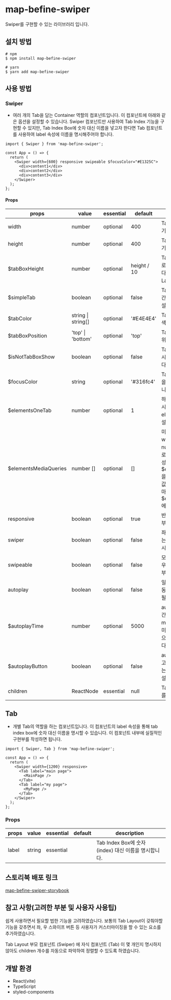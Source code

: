 # map-befine-swiper

Swiper를 구현할 수 있는 라이브러리 입니다.

## 설치 방법

    # npm
    $ npm install map-befine-swiper

    # yarn
    $ yarn add map-befine-swiper

## 사용 방법

### Swiper

- 여러 개의 Tab을 담는 Container 역할의 컴포넌트입니다. 이 컴포넌트에 아래와 같은 옵션을 설정할 수 있습니다. Swiper 컴포넌트만 사용하여 Tab Index 기능을 구현할 수 있지만, Tab Index Box에 숫자 대신 이름을 넣고자 한다면 Tab 컴포넌트를 사용하여 label 속성에 이름을 명시해주어야 합니다.

```tsx
import { Swiper } from 'map-befine-swiper';

const App = () => {
  return (
    <Swiper width={600} responsive swipeable $focusColor="#E1325C">
      <div>content1</div>
      <div>content2</div>
      <div>content3</div>
    </Swiper>
  );
};
```

#### Props

| props                 | value              | essential | default     | description                                                                                                                                                         |
| --------------------- | ------------------ | --------- | ----------- | ------------------------------------------------------------------------------------------------------------------------------------------------------------------- |
| width                 | number             | optional  | 400         | Tab Layout 가로 크기를 설정합니다.                                                                                                                                  |
| height                | number             | optional  | 400         | Tab Layout 세로 크기를 설정합니다.                                                                                                                                  |
| $tabBoxHeight         | number             | optional  | height / 10 | Tab index box 세로 크기를 설정합니다. 가로 크기는 Tab Layout과 같습니다.                                                                                            |
| $simpleTab            | boolean            | optional  | false       | Tab index box 를 간단하게 표현할 지 설정합니다.                                                                                                                     |
| $tabColor             | string \| string[] | optional  | '#E4E4E4'   | Tab index box 의 색상을 지정합니다.                                                                                                                                 |
| $tabBoxPosition       | 'top' \| 'bottom'  | optional  | 'top'       | Tab index box 의 위치를 지정합니다.                                                                                                                                 |
| $isNotTabBoxShow      | boolean            | optional  | false       | Tab index box 표시 여부를 설정합니다.                                                                                                                               |
| $focusColor           | string             | optional  | '#316fc4'   | Tab 이 포커스 되었을 때 색상을 설정합니다.                                                                                                                          |
| $elementsOneTab       | number             | optional  | 1           | 하나의 Tab 에서 표시할 Tab 또는 element의 갯수를 설정합니다.                                                                                                        |
| $elementsMediaQueries | number []          | optional  | []          | 미디어 쿼리 max-width 값을 number 타입 배열로 설정합니다. 이 속성을 쓰려면 $elementsOneTab을 지정해야합니다. 값을 하나 설정할 때마다 $elementsOneTab에서 -1 됩니다. |
| responsive            | boolean            | optional  | true        | 반응형에 대응할 여부를 설정합니다.                                                                                                                                  |
| swiper                | boolean            | optional  | false       | 좌, 우로 넘길 수 있는 화살표 버튼을 표시할 지 설정합니다.                                                                                                           |
| swipeable             | boolean            | optional  | false       | 모바일 환경에서 좌, 우 스와이프 가능 여부를 설정합니다.                                                                                                             |
| autoplay              | boolean            | optional  | false       | 일정 시간이 되면 자동으로 Tab 이 전환될 지 설정합니다.                                                                                                              |
| $autoplayTime         | number             | optional  | 5000        | autoplay 딜레이 시간을 설정합니다. ms 단위이며 1000 미만의 값은 1000으로 자동 지정됩니다.                                                                           |
| $autoplayButton       | boolean            | optional  | false       | autoplay 를 시작하고 일시정지 할 수 있는 버튼 표시 여부를 설정합니다.                                                                                               |
| children              | ReactNode          | essential | null        | Tab Layout 콘텐츠를 설정합니다.                                                                                                                                     |

## Tab

- 개별 Tab의 역할을 하는 컴포넌트입니다. 이 컴포넌트의 label 속성을 통해 tab index box에 숫자 대신 이름을 명시할 수 있습니다. 이 컴포넌트 내부에 실질적인 구현부를 작성하면 됩니다.

```tsx
import { Swiper, Tab } from 'map-befine-swiper';

const App = () => {
  return (
    <Swiper width={1200} responsive>
      <Tab label="main page">
        <MainPage />
      </Tab>
      <Tab label="my page">
        <MyPage />
      </Tab>
    </Swiper>
  );
};
```

### Props

| props | value  | essential | default | description                                          |
| ----- | ------ | --------- | ------- | ---------------------------------------------------- |
| label | string | essential |         | Tab Index Box에 숫자 (index) 대신 이름을 명시합니다. |

## 스토리북 배포 링크

[map-befine-swiper-storybook](https://65127eae0e98643d69097dab-eiythglttj.chromatic.com/?path=/docs/components-tabs--docs)

## 참고 사항(고려한 부분 및 사용자 사용팁)

쉽게 사용하면서 필요할 법한 기능을 고려하였습니다. 보통의 Tab Layout이 갖춰야할 기능을 갖추면서 좌, 우 스와이프 버튼 등 사용자가 커스터마이징을 할 수 있는 요소를 추가하였습니다.

Tab Layout 부모 컴포넌트 (Swiper) 에 자식 컴포넌트 (Tab) 이 몇 개인지 명시하지 않아도 children 개수를 자동으로 파악하여 정렬할 수 있도록 하였습니다.

## 개발 환경

- React(vite)
- TypeScript
- styled-components
